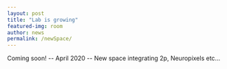 ```yaml
---
layout: post
title: "Lab is growing"
featured-img: room
author: news
permalink: /newSpace/
---
```


Coming soon! -- April 2020 -- New space integrating 2p, Neuropixels etc...